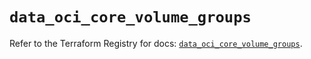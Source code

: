 # `data_oci_core_volume_groups`

Refer to the Terraform Registry for docs: [`data_oci_core_volume_groups`](https://registry.terraform.io/providers/oracle/oci/7.19.0/docs/data-sources/core_volume_groups).
